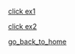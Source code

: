 [click ex1](example1.md) 

[click ex2](example2.md)

[go_back_to_home](Learn_Study_Work/02_Right_Fit_Job_Map/Portfolio/Adityam582.github.io/_pages/writing.md)